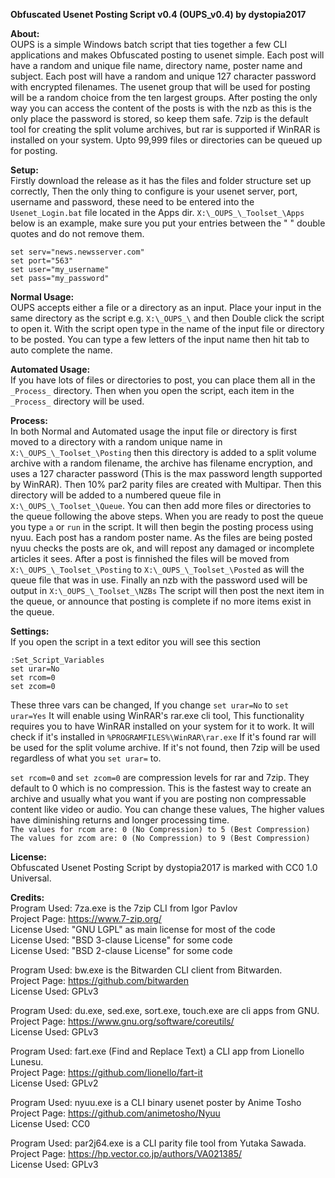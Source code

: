 **Obfuscated Usenet Posting Script v0.4 (OUPS_v0.4) by dystopia2017**
 
**About:** <br>
OUPS is a simple Windows batch script that ties together a few CLI applications and makes Obfuscated posting to usenet simple. Each post will have a random and unique file name, directory name, poster name and subject. Each post will have a random and unique 127 character password with encrypted filenames. The usenet group that will be used for posting will be a random choice from the ten largest groups. After posting the only way you can access the content of the posts is with the nzb as this is the only place the password is stored, so keep them safe. 7zip is the default tool for creating the split volume archives, but rar is supported if WinRAR is installed on your system. Upto 99,999 files or directories can be queued up for posting.
 
**Setup:** <br>
Firstly download the release as it has the files and folder structure set up correctly, Then the only thing to configure is your usenet server, port, username and password, these need to be entered into the `Usenet_Login.bat` file located in the Apps dir. `X:\_OUPS_\_Toolset_\Apps` below is an example, make sure you put your entries between the " " double quotes and do not remove them.
 
`set serv="news.newsserver.com"` <br>
`set port="563"` <br>
`set user="my_username"` <br>
`set pass="my_password"` <br>
 
**Normal Usage:** <br>
OUPS accepts either a file or a directory as an input. Place your input in the same directory as the script e.g. `X:\_OUPS_\` and then Double click the script to open it. With the script open type in the name of the input file or directory to be posted. You can type a few letters of the input name then hit tab to auto complete the name. 
 
**Automated Usage:** <br>
If you have lots of files or directories to post, you can place them all in the `_Process_` directory. Then when you open the script, each item in the `_Process_` directory will be used. 
 
**Process:** <br>
In both Normal and Automated usage the input file or directory is first moved to a directory with a random unique name in `X:\_OUPS_\_Toolset_\Posting` then this directory is added to a split volume archive with a random filename, the archive has filename encryption, and uses a 127 character password (This is the max password length supported by WinRAR). Then 10% par2 parity files are created with Multipar. Then this directory will be added to a numbered queue file in `X:\_OUPS_\_Toolset_\Queue`. You can then add more files or directories to the queue following the above steps. When you are ready to post the queue you type `a` or `run` in the script. It will then begin the posting process using nyuu. Each post has a random poster name. As the files are being posted nyuu checks the posts are ok, and will repost any damaged or incomplete articles it sees. After a post is finnished the files will be moved from `X:\_OUPS_\_Toolset_\Posting` to `X:\_OUPS_\_Toolset_\Posted` as will the queue file that was in use. Finally an nzb with the password used will be output in `X:\_OUPS_\_Toolset_\NZBs` The script will then post the next item in the queue, or announce that posting is complete if no more items exist in the queue.
 
**Settings:** <br>
If you open the script in a text editor you will see this section
 
`:Set_Script_Variables` <br>
`set urar=No` <br>
`set rcom=0` <br>
`set zcom=0` <br>
 
These three vars can be changed, If you change `set urar=No` to `set urar=Yes` It will enable using WinRAR's rar.exe cli tool, This functionality requires you to have WinRAR installed on your system for it to work. It will check if it's installed in `%PROGRAMFILES%\WinRAR\rar.exe` If it's found rar will be used for the split volume archive. If it's not found, then 7zip will be used regardless of what you `set urar=` to. 
 
`set rcom=0` and `set zcom=0` are compression levels for rar and 7zip. They default to 0 which is no compression. This is the fastest way to create an archive and usually what you want if you are posting non compressable content like video or audio. You can change these values, The higher values have diminishing returns and longer processing time. <br>
`The values for rcom are: 0 (No Compression) to 5 (Best Compression)` <br>
`The values for zcom are: 0 (No Compression) to 9 (Best Compression)` <br>
 
**License:** <br>
Obfuscated Usenet Posting Script by dystopia2017 is marked with CC0 1.0 Universal.

**Credits:** <br>
Program Used: 7za.exe is the 7zip CLI from Igor Pavlov <br>
Project Page: https://www.7-zip.org/<br>
License Used: "GNU LGPL" as main license for most of the code <br>
License Used: "BSD 3-clause License" for some code <br>
License Used: "BSD 2-clause License" for some code <br>
 
Program Used: bw.exe is the Bitwarden CLI client from Bitwarden. <br>
Project Page: https://github.com/bitwarden <br>
License Used: GPLv3 <br>
 
Program Used: du.exe, sed.exe, sort.exe, touch.exe are cli apps from GNU. <br>
Project Page: https://www.gnu.org/software/coreutils/ <br>
License Used: GPLv3 <br>
 
Program Used: fart.exe (Find and Replace Text) a CLI app from Lionello Lunesu. <br>
Project Page: https://github.com/lionello/fart-it <br>
License Used: GPLv2 <br>
 
Program Used: nyuu.exe is a CLI binary usenet poster by Anime Tosho <br>
Project Page: https://github.com/animetosho/Nyuu <br>
License Used: CC0 <br>
 
Program Used: par2j64.exe is a CLI parity file tool from Yutaka Sawada. <br>
Project Page: https://hp.vector.co.jp/authors/VA021385/ <br>
License Used: GPLv3 <br>

